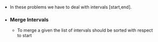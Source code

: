 - In these problems we have to deal with intervals [start,end].
- ### Merge Intervals
	- To merge a given the list of intervals should be sorted with respect to start